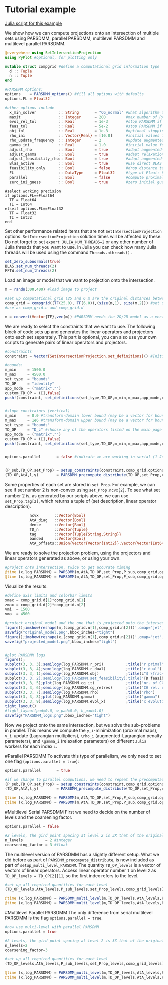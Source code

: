 # Tutorial example

[Julia script for this example](https://github.com/slimgroup/SetIntersectionProjection.jl/blob/master/examples/projection_intersection_2D.jl)

We show how we can compute projections onto an intersection of multiple sets using PARSDMM, parallel PARSDMM, multilevel PARSDMM and multilevel parallel PARSDMM.


```julia
@everywhere using SetIntersectionProjection
using PyPlot #optional, for plotting only

mutable struct compgrid #define a computational grid information type
  d :: Tuple
  n :: Tuple
end
```

```julia
#PARSDMM options:
options    = PARSDMM_options() #fill all options with defaults
options.FL = Float32 

#other options include
  x_min_solver          :: String       = "CG_normal" #what algorithm to use for the x-minimization (CG applied to normal equations)
  maxit                 :: Integer      = 200         #max number of PARSDMM iterations
  evol_rel_tol          :: Real         = 1e-3        #stop PARSDMM if ||x^k - X^{k-1}||_2 / || x^k || < options.evol_rel_tol AND options.feas_tol is reached
  feas_tol              :: Real         = 5e-2        #stop PARSDMM if the transform-domain relative feasibility error is < options.feas_tol AND options.evol_rel_tol is reached
  obj_tol               :: Real         = 1e-3        #optional stopping criterion for change in distance from point that we want to project
  rho_ini               :: Vector{Real} = [10.0]      #initial values for the augmented-Lagrangian penalty parameters. One value in array or one value per constraint set in array
  rho_update_frequency  :: Integer      = 2           #update augmented-Lagrangian penalty parameters and relaxation parameters every X number of PARSDMM iterations
  gamma_ini             :: Real         = 1.0         #initial value for all relaxation parameters (scalar)
  adjust_rho            :: Bool         = true        #adapt augmented-Lagrangian penalty parameters or not
  adjust_gamma          :: Bool         = true        #adapt relaxation parameters in PARSDMM
  adjust_feasibility_rho:: Bool         = true        #adapt augmented-Lagrangian penalty parameters based on constraint set feasibility errors (can be used in combination with options.adjust_rho)
  Blas_active           :: Bool         = true        #use direct BLAS calls, otherwise the code will use Julia loop-fusion where possible
  feasibility_only      :: Bool         = false       #drop distance term and solve a feasibility problem
  FL                    :: DataType     = Float32     #type of Float: Float32 or Float64
  parallel              :: Bool         = false       #compute proximal mappings, multiplier updates, rho and gamma updates in parallel
  zero_ini_guess        :: Bool         = true        #zero initial guess for primal, auxiliary, and multipliers
```


```
#select working precision
if options.FL==Float64
  TF = Float64
  TI = Int64
elseif options.FL==Float32
  TF = Float32
  TI = Int32
end
```

Set other performance related items that are not `SetIntersectionProjection` options. `SetIntersectionProjection` solution times will be affected by these. Do not forget to set `export JULIA_NUM_THREADS=2` or any other number of Julia threads that you want to use. In Julia you can check how many Julia threads will be used using the command `Threads.nthreads()`  .

```julia
set_zero_subnormals(true)
BLAS.set_num_threads(2)
FFTW.set_num_threads(2)
```

Load an image or model that we want to projection onto the intersection.

```julia
m = randn(300,400) #load image to project

#set up computational grid (25 and 6 m are the original distances between grid points)
comp_grid = compgrid((TF(25.0), TF(6.0)),(size(m,1), size(m,2))) #set up as compgrid( (dx,dy,dz) , (nx,ny,nz) )
#use as comp_grid.n and comp_grid.d

m = convert(Vector{TF},vec(m)) #PARSDMM needs the 2D/2D model as a vector, also in the right precision

```

We are ready to select the constraints that we want to use. The following block of code sets up and generates the linear operators and projectors onto each set separately. This part is optional, you can also use your own scripts to generate pairs of linear operators and projectors.

```julia
#constraints
constraint = Vector{SetIntersectionProjection.set_definitions}() #Initialize constraint information

#bounds:
m_min     = 1500.0
m_max     = 4500.0
set_type  = "bounds"
TD_OP     = "identity"
app_mode  = ("matrix","")
custom_TD_OP = ([],false)
push!(constraint, set_definitions(set_type,TD_OP,m_min,m_max,app_mode,custom_TD_OP))


#slope constraints (vertical)
m_min     = 0.0 #transform-domain lower bound (may be a vector for bound constraints)
m_max     = 1e6 #transform-domain upper bound (may be a vector for bound constraints)
set_type  = "bounds"
TD_OP     = "D_z" #choose any of the operators listed on the main page ("D_x", "D_z", "D2D", "identity", “DCT”, "DFT", "curvelet")
app_mode  = ("matrix","")
custom_TD_OP = ([],false)
push!(constraint, set_definitions(set_type,TD_OP,m_min,m_max,app_mode,custom_TD_OP))


options.parallel       = false #indicate we are working in serial (1 Julia worker, but still use multi-threading)


(P_sub,TD_OP,set_Prop) = setup_constraints(constraint,comp_grid,options.FL) 			 #get projectors onto simple sets, linear operators, set information
(TD_OP,AtA,l,y)        = PARSDMM_precompute_distribute(TD_OP,set_Prop,comp_grid,options) #precompute and distribute quantities once, reuse later
```

Some properties of each set are stored in `set_Prop`. For example, we can see if set number 2 is non-convex using `set_Prop.ncvx[2]`. To see what set number 2 is, as generated by our scripts above, we can use `set_Prop.tag[2]`, which returns a tuple of (set description, linear operator description).

```julia
           ncvx       ::Vector{Bool}                                          #is the set non-convex? (true/false)
           AtA_diag   ::Vector{Bool}                                          #is A^T A a diagonal matrix?
           dense      ::Vector{Bool}                                          #is A a dense matrix?
           TD_n       ::Vector{Tuple}                                         #the grid dimensions in the transform-domain.
           tag        ::Vector{Tuple{String,String}}                          #(constraint type, linear operator description)
           banded     ::Vector{Bool}                                          #is A a banded matrix?
           AtA_offsets::Union{Vector{Vector{Int32}},Vector{Vector{Int64}}}    #only required if A is banded. A vector of indices of the non-zero diagonals, where the main diagonal is index 0
```

We are ready to solve the projection problem, using the projectors and linear operators generated as above, or using your own.
```julia
#project onto intersection, twice to get accurate timing
@time (x,log_PARSDMM) = PARSDMM(m,AtA,TD_OP,set_Prop,P_sub,comp_grid,options);
@time (x,log_PARSDMM) = PARSDMM(m,AtA,TD_OP,set_Prop,P_sub,comp_grid,options);
```

Visualize the results.

```julia
#define axis limits and colorbar limits
xmax = comp_grid.d[1]*comp_grid.n[1]
zmax = comp_grid.d[2]*comp_grid.n[2]
vmi  = 1500
vma  = 4500

#project original model and the one that is projected onto the intersection
figure();imshow(reshape(m,(comp_grid.n[1],comp_grid.n[2]))',cmap="jet",vmin=vmi,vmax=vma,extent=[0,  xmax, zmax, 0]); title("model to project")
savefig("original_model.png",bbox_inches="tight")
figure();imshow(reshape(x,(comp_grid.n[1],comp_grid.n[2]))',cmap="jet",vmin=vmi,vmax=vma,extent=[0,  xmax, zmax, 0]); title("Projection (bounds and bounds on D_z)")
savefig("projected_model.png",bbox_inches="tight")


#plot PARSDMM logs
figure();
subplot(3, 3, 3);semilogy(log_PARSDMM.r_pri)          ;title("r primal")
subplot(3, 3, 4);semilogy(log_PARSDMM.r_dual)         ;title("r dual")
subplot(3, 3, 1);semilogy(log_PARSDMM.obj)            ;title(L"$ \frac{1}{2} || \mathbf{m}-\mathbf{x} ||_2^2 $")
subplot(3, 3, 2);semilogy(log_PARSDMM.set_feasibility);title("TD feasibility violation")
subplot(3, 3, 5);plot(log_PARSDMM.cg_it)              ;title("nr. of CG iterations")
subplot(3, 3, 6);semilogy(log_PARSDMM.cg_relres)      ;title("CG rel. res.")
subplot(3, 3, 7);semilogy(log_PARSDMM.rho)            ;title("rho")
subplot(3, 3, 8);plot(log_PARSDMM.gamma)              ;title("gamma")
subplot(3, 3, 9);semilogy(log_PARSDMM.evol_x)         ;title("x evolution")
tight_layout()
#tight_layout(pad=0.0, w_pad=0.0, h_pad=1.0)
savefig("PARSDMM_logs.png",bbox_inches="tight")
```

Now we project onto the same intersection, but we solve the sub-problems in parallel. This means we compute the ``y_i``-minimization (proximal maps), ``v_i``-update (Lagrangian multipliers), ``\rho_i`` (augmented-Lagrangian penalty parameters), and ``\gamma_i`` (relaxation parameters) on different `Julia` workers for each index ``i``.

#Parallel PARSDMM
To activate this type of parallelism, we only need to set one flag (`options.parallel = true`):

```julia
options.parallel       = true

#if we change to parallel computions, we need to repeat the precomputations and distribution
(P_sub,TD_OP,set_Prop) = setup_constraints(constraint,comp_grid,options.FL)
(TD_OP,AtA,l,y)        = PARSDMM_precompute_distribute(TD_OP,set_Prop,comp_grid,options)

@time (x,log_PARSDMM) = PARSDMM(m,AtA,TD_OP,set_Prop,P_sub,comp_grid,options);
@time (x,log_PARSDMM) = PARSDMM(m,AtA,TD_OP,set_Prop,P_sub,comp_grid,options);
```

#Multilevel Serial PARSDMM
First we need to decide on the number of levels and the coarsening factor.
```julia
options.parallel = false

#2 levels, the gird point spacing at level 2 is 3X that of the original (level 1) grid
n_levels 		  = 2 #integer
coarsening_factor = 3 #float
```

The multilevel version of PARSDMM has a slightly different setup. What we did before as part of `PARSDMM_precompute_distribute`, is now included as part of `setup_multi_level_PARSDMM`. The quantity `TD_OP_levels` is a vector of vectors of linear operators. Access linear operator number ``1`` on level ``2`` as `TD_OP_levels = TD_OP[2][1]`, so the first index refers to the level. 

```julia
#set up all required quantities for each level
(TD_OP_levels,AtA_levels,P_sub_levels,set_Prop_levels,comp_grid_levels) = setup_multi_level_PARSDMM(m,n_levels,coarsening_factor,comp_grid,constraint,options)

@time (x,log_PARSDMM) = PARSDMM_multi_level(m,TD_OP_levels,AtA_levels,P_sub_levels,set_Prop_levels,comp_grid_levels,options);
@time (x,log_PARSDMM) = PARSDMM_multi_level(m,TD_OP_levels,AtA_levels,P_sub_levels,set_Prop_levels,comp_grid_levels,options);
```

#Multilevel Parallel PARSDMM
The only difference from serial multilevel PARSDMM is the flag `options.parallel = true`.

```julia
#now use multi-level with parallel PARSDMM
options.parallel = true

#2 levels, the gird point spacing at level 2 is 3X that of the original (level 1) grid
n_levels=2
coarsening_factor=3

#set up all required quantities for each level
(TD_OP_levels,AtA_levels,P_sub_levels,set_Prop_levels,comp_grid_levels) = setup_multi_level_PARSDMM(m,n_levels,coarsening_factor,comp_grid,constraint,options)

@time (x,log_PARSDMM) = PARSDMM_multi_level(m,TD_OP_levels,AtA_levels,P_sub_levels,set_Prop_levels,comp_grid_levels,options);
@time (x,log_PARSDMM) = PARSDMM_multi_level(m,TD_OP_levels,AtA_levels,P_sub_levels,set_Prop_levels,comp_grid_levels,options);
```